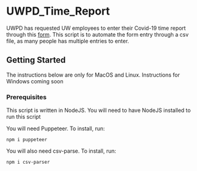 # UWPD_Time_Report

UWPD has requested UW employees to enter their Covid-19 time report through this [form](https://app.smartsheet.com/b/form/5784f92c46a14794abc5eb68c420ba7e). This script is to automate the form entry through a csv file, as many people has multiple entries to enter.

## Getting Started

The instructions below are only for MacOS and Linux. Instructions for Windows coming soon

### Prerequisites

This script is written in NodeJS. You will need to have NodeJS installed to run this script

You will need Puppeteer. To install, run:

```
npm i puppeteer
```

You will also need csv-parse. To install, run:

```
npm i csv-parser
```
